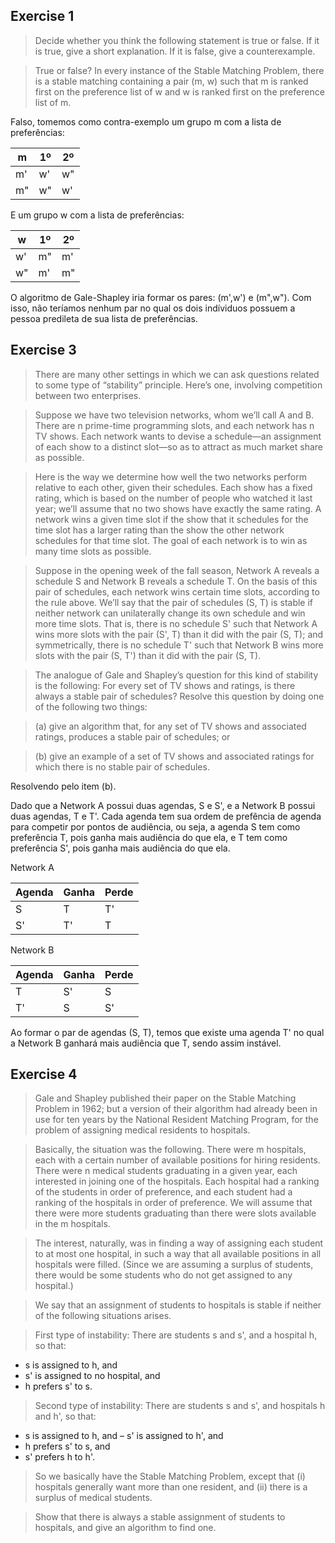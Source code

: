 ## Exercise 1
> Decide whether you think the following statement is true or false. If it is true, give a short explanation. If it is false, give a counterexample.

> True or false? In every instance of the Stable Matching Problem, there is a stable matching containing a pair (m, w) such that m is ranked first on the preference list of w and w is ranked first on the preference list of m.

Falso, tomemos como contra-exemplo um grupo m com a lista de preferências:

m|1º|2º
---|---|---
m'| w'| w"
m"| w"| w'

E um grupo w com a lista de preferências:

w|1º|2º
---|---|---
w'| m"| m'
w"| m'| m"

O algoritmo de Gale-Shapley iria formar os pares: (m',w') e (m",w"). Com isso, não teríamos nenhum par no qual os dois indíviduos possuem a pessoa predileta de sua lista de preferências.



## Exercise 3
> There are many other settings in which we can ask questions related to some type of “stability” principle. Here’s one, involving competition between two enterprises.

> Suppose we have two television networks, whom we’ll call A and B. There are n prime-time programming slots, and each network has n TV shows. Each network wants to devise a schedule—an assignment of each show to a distinct slot—so as to attract as much market share as possible.

> Here is the way we determine how well the two networks perform relative to each other, given their schedules. Each show has a fixed rating, which is based on the number of people who watched it last year; we’ll assume that no two shows have exactly the same rating. A network wins a given time slot if the show that it schedules for the time slot has a larger rating than the show the other network schedules for that time slot. The goal of each network is to win as many time slots as possible.

> Suppose in the opening week of the fall season, Network A reveals a schedule S and Network B reveals a schedule T. On the basis of this pair of schedules, each network wins certain time slots, according to the rule above. We’ll say that the pair of schedules (S, T) is stable if neither network can unilaterally change its own schedule and win more time slots. That is, there is no schedule S' such that Network A wins more slots with the pair (S', T) than it did with the pair (S, T); and symmetrically, there is no schedule T' such that Network B wins more slots with the pair (S, T') than it did with the pair (S, T).

> The analogue of Gale and Shapley’s question for this kind of stability is the following: For every set of TV shows and ratings, is there always a stable pair of schedules? Resolve this question by doing one of the following two things:

> (a) give an algorithm that, for any set of TV shows and associated ratings, produces a stable pair of schedules; or

> (b) give an example of a set of TV shows and associated ratings for which there is no stable pair of schedules.


Resolvendo pelo item (b).

Dado que a Network A possui duas agendas, S e S', e a Network B possui duas agendas, T e T'. Cada agenda tem sua ordem de prefência de agenda para competir por pontos de audiência, ou seja, a agenda S tem como preferência T, pois ganha mais audiência do que ela, e T tem como preferência S', pois ganha mais audiência do que ela.

Network A

Agenda|Ganha|Perde
---|---|---
S | T | T'
S'| T' | T

Network B

Agenda| Ganha | Perde
---|---|---
T | S'| S
T'| S | S'

Ao formar o par de agendas (S, T), temos que existe uma agenda T' no qual a Network B ganhará mais audiência que T, sendo assim instável.



## Exercise 4

> Gale and Shapley published their paper on the Stable Matching Problem in 1962; but a version of their algorithm had already been in use for ten years by the National Resident Matching Program, for the problem of assigning medical residents to hospitals.

> Basically, the situation was the following. There were m hospitals, each with a certain number of available positions for hiring residents. There were n medical students graduating in a given year, each interested in joining one of the hospitals. Each hospital had a ranking of the students in order of preference, and each student had a ranking of the hospitals in order of preference. We will assume that there were more students graduating than there were slots available in the m hospitals.

> The interest, naturally, was in finding a way of assigning each student to at most one hospital, in such a way that all available positions in all hospitals were filled. (Since we are assuming a surplus of students, there would be some students who do not get assigned to any hospital.)

> We say that an assignment of students to hospitals is stable if neither of the following situations arises.

> First type of instability: There are students s and s', and a hospital h, so that:
- s is assigned to h, and
- s' is assigned to no hospital, and
- h prefers s' to s.

> Second type of instability: There are students s and s', and hospitals h and h', so that:
- s is assigned to h, and
– s' is assigned to h', and
- h prefers s' to s, and
- s' prefers h to h'.

> So we basically have the Stable Matching Problem, except that (i) hospitals generally want more than one resident, and (ii) there is a surplus of medical students.

> Show that there is always a stable assignment of students to hospitals, and give an algorithm to find one.


